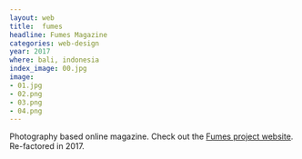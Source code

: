 ```yaml
---
layout: web
title:  fumes
headline: Fumes Magazine
categories: web-design
year: 2017
where: bali, indonesia
index_image: 00.jpg
image:
- 01.jpg
- 02.png
- 03.png
- 04.png
---
```

Photography based online magazine.
Check out the [Fumes project website](https://fumes.junglestar.org).  
Re-factored in 2017.
